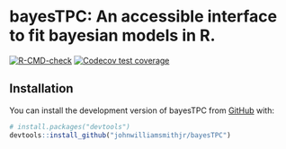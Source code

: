 
<!-- README.md is generated from README.Rmd. Please edit that file -->

# bayesTPC: An accessible interface to fit bayesian models in R.

<!-- badges: start -->

[![R-CMD-check](https://github.com/johnwilliamsmithjr/bayesTPC/actions/workflows/R-CMD-check.yaml/badge.svg)](https://github.com/johnwilliamsmithjr/bayesTPC/actions/workflows/R-CMD-check.yaml)
[![Codecov test
coverage](https://codecov.io/gh/johnwilliamsmithjr/bayesTPC/branch/master/graph/badge.svg)](https://app.codecov.io/gh/johnwilliamsmithjr/bayesTPC?branch=master)
<!-- badges: end -->

## Installation

You can install the development version of bayesTPC from
[GitHub](https://github.com/) with:

``` r
# install.packages("devtools")
devtools::install_github("johnwilliamsmithjr/bayesTPC")
```
